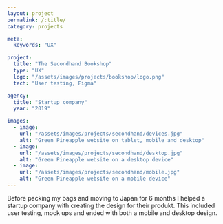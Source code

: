 ```yaml
---
layout: project
permalink: /:title/
category: projects

meta:
  keywords: "UX"

project:
  title: "The Secondhand Bookshop"
  type: "UX"
  logo: "/assets/images/projects/bookshop/logo.png"
  tech: "User testing, Figma"

agency:
  title: "Startup company"
  year: "2019"

images:
  - image:
    url: "/assets/images/projects/secondhand/devices.jpg"
    alt: "Green Pineapple website on tablet, mobile and desktop"
  - image:
    url: "/assets/images/projects/secondhand/desktop.jpg"
    alt: "Green Pineapple website on a desktop device"
  - image:
    url: "/assets/images/projects/secondhand/mobile.jpg"
    alt: "Green Pineapple website on a mobile device"
---
```

<p>Before packing my bags and moving to Japan for 6 months I helped a startup company with creating the design for their produkt. This included user testing, mock ups and ended with both a mobile and desktop design. </p>